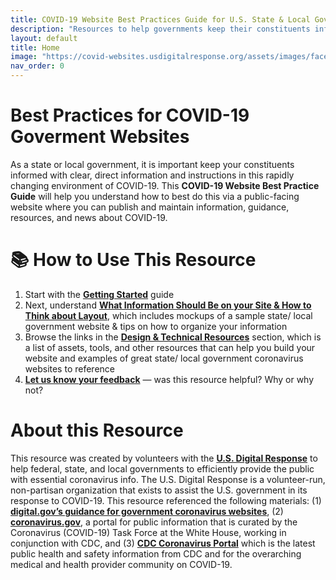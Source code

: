 ```yaml
---
title: COVID-19 Website Best Practices Guide for U.S. State & Local Governments
description: "Resources to help governments keep their constituents informed with clear, usable websites."
layout: default
title: Home
image: "https://covid-websites.usdigitalresponse.org/assets/images/facebook.png"
nav_order: 0
---
```

# Best Practices for COVID-19 Goverment Websites
As a state or local government, it is important keep your constituents informed with clear, direct information and instructions in this rapidly changing environment of COVID-19. This **COVID-19 Website Best Practice Guide** will help you understand how to best do this via a public-facing website where you can publish and maintain information, guidance, resources, and news about COVID-19.


# 📚 How to Use This Resource
1. Start with the **[Getting Started](/covid19content/getting-started/getting-started.html)** guide
2. Next, understand **[What Information Should Be on your Site & How to Think about Layout](/covid19content/what-info/what-info.html)**, which includes mockups of a sample state/ local government website & tips on how to organize your information
3. Browse the links in the **[Design & Technical Resources](/covid19content/resources/resources.html)** section, which is a list of assets, tools, and other resources that can help you build your website and examples of great state/ local government coronavirus websites to reference
4. **[Let us know your feedback](https://airtable.com/shrhIGZLVYi7eqOv5)** — was this resource helpful? Why or why not?


# About this Resource

This resource was created by volunteers with the **[U.S. Digital Response](https://www.usdigitalresponse.org/)** to help federal, state, and local governments to efficiently provide the public with essential coronavirus info. The U.S. Digital Response is a volunteer-run, non-partisan organization that exists to assist the U.S. government in its response to COVID-19. This resource referenced the following materials: (1) **[digital.gov’s guidance for government coronavirus websites](https://digital.gov/resources/coronavirus-covid19-guidance-for-us-government/)**, (2) **[coronavirus.gov](https://www.coronavirus.gov)**, a portal for public information that is curated by the Coronavirus (COVID-19) Task Force at the White House, working in conjunction with CDC, and (3) **[CDC Coronavirus Portal](https://www.cdc.gov/coronavirus)** which is the latest public health and safety information from CDC and for the overarching medical and health provider community on COVID-19.
